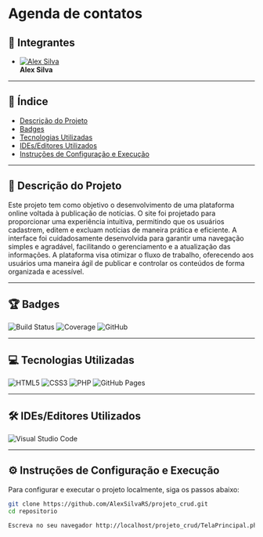 # Agenda de contatos

## 👥 Integrantes


- [![Alex Silva](https://github.com/AlexSilvaRS.png?size=80)](https://github.com/AlexSilvaRS)  
  **Alex Silva**

---

## 📑 Índice

- [Descrição do Projeto](#descrição-do-projeto)
- [Badges](#badges)
- [Tecnologias Utilizadas](#tecnologias-utilizadas)
- [IDEs/Editores Utilizados](#ideseditores-utilizados)
- [Instruções de Configuração e Execução](#instruções-de-configuração-e-execução)

---

## 📖 Descrição do Projeto

Este projeto tem como objetivo o desenvolvimento de uma plataforma online voltada à publicação de notícias. O site foi projetado para proporcionar uma experiência intuitiva, permitindo que os usuários cadastrem, editem e excluam notícias de maneira prática e eficiente. A interface foi cuidadosamente desenvolvida para garantir uma navegação simples e agradável, facilitando o gerenciamento e a atualização das informações. A plataforma visa otimizar o fluxo de trabalho, oferecendo aos usuários uma maneira ágil de publicar e controlar os conteúdos de forma organizada e acessível.

---

## 🏆 Badges

![Build Status](https://img.shields.io/badge/build-passing-brightgreen)
![Coverage](https://img.shields.io/badge/coverage-100%25-brightgreen)
![GitHub](https://img.shields.io/github/license/usuario/repositorio)

---

## 💻 Tecnologias Utilizadas

![HTML5](https://img.shields.io/badge/html5-%23E34F26.svg?style=for-the-badge&logo=html5&logoColor=white)
![CSS3](https://img.shields.io/badge/css3-%231572B6.svg?style=for-the-badge&logo=css3&logoColor=white)
![PHP](https://img.shields.io/badge/php-777BB4?style=for-the-badge&logo=php&logoColor=white)
![GitHub Pages](https://img.shields.io/badge/github%20pages-121013?style=for-the-badge&logo=github&logoColor=white)

---

## 🛠️ IDEs/Editores Utilizados

![Visual Studio Code](https://img.shields.io/badge/Visual%20Studio%20Code-0078d7.svg?style=for-the-badge&logo=visual-studio-code&logoColor=white)

---

## ⚙️ Instruções de Configuração e Execução

Para configurar e executar o projeto localmente, siga os passos abaixo:

```bash
git clone https://github.com/AlexSilvaRS/projeto_crud.git
cd repositorio

Escreva no seu navegador http://localhost/projeto_crud/TelaPrincipal.php

